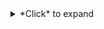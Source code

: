 <details>

<summary>*Click* to expand</summary>

## Hidden Content
1. Item one
2. Item two
   ```js 
   // Code inside details
   alert("hi");
   ```

  </details>

